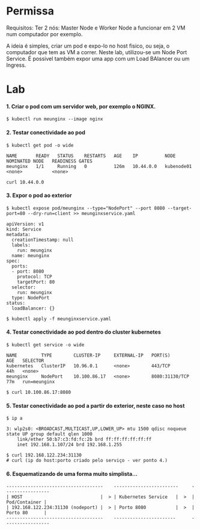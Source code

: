 # Permissa

Requisitos: Ter 2 nós: Master Node e Worker Node a funcionar em 2 VM num computador por exemplo.

A ideia é simples, criar um pod e expo-lo no host fisico, ou seja, o computador que tem as VM a correr. Neste lab, utilizou-se um Node Port Service. É possivel também expor uma app com um Load BAlancer ou um Ingress.

# Lab

#### 1. Criar o pod com um servidor web, por exemplo o NGINX.

```
$ kubectl run meunginx --image nginx
```

#### 2. Testar conectividade ao pod


```
$ kubectl get pod -o wide

NAME       READY   STATUS    RESTARTS   AGE    IP          NODE         NOMINATED NODE   READINESS GATES
meunginx   1/1     Running   0          126m   10.44.0.0   kubenode01   <none>           <none>
```

```
curl 10.44.0.0
```

#### 3. Expor o pod ao exterior

```
$ kubectl expose pod/meunginx --type="NodePort" --port 8080 --target-port=80 --dry-run=client >> meunginxservice.yaml

apiVersion: v1
kind: Service
metadata:
  creationTimestamp: null
  labels:
    run: meunginx
  name: meunginx
spec:
  ports:
  - port: 8080
    protocol: TCP
    targetPort: 80
  selector:
    run: meunginx
  type: NodePort
status:
  loadBalancer: {}

$ kubectl apply -f meunginxservice.yaml
```

#### 4. Testar conectividade ao pod dentro do cluster kubernetes

```
$ kubectl get service -o wide

NAME         TYPE        CLUSTER-IP     EXTERNAL-IP   PORT(S)          AGE   SELECTOR
kubernetes   ClusterIP   10.96.0.1      <none>        443/TCP          44h   <none>
meunginx     NodePort    10.100.86.17   <none>        8080:31130/TCP   77m   run=meunginx

$ curl 10.100.86.17:8080
```



#### 5. Testar conectividade ao pod a partir do exterior, neste caso no host

```
$ ip a

3: wlp2s0: <BROADCAST,MULTICAST,UP,LOWER_UP> mtu 1500 qdisc noqueue state UP group default qlen 1000
    link/ether 50:b7:c3:fd:fc:2b brd ff:ff:ff:ff:ff:ff
    inet 192.168.1.107/24 brd 192.168.1.255

$ curl 192.168.122.234:31130
# curl (ip do host:porto criado pelo serviço - ver ponto 4.)

```

#### 6. Esquematizando de uma forma muito simplista...

```
------------------------------------    ------------------------     -----------------
| HOST                             |  > | Kubernetes Service   |  >  | Pod/Container |
| 192.168.122.234:31130 (nodeport) |  > | Porto 8080           |  >  | Porto 80      |
------------------------------------    -----------------------      -----------------
```



